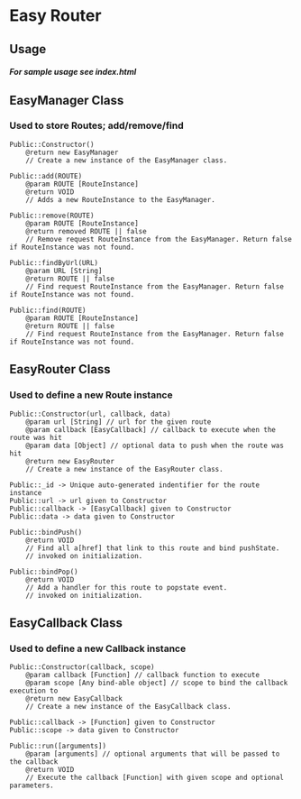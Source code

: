 # Easy Router

Usage
--------------
##### For sample usage see index.html

EasyManager Class
--------------
### Used to store Routes; add/remove/find

    Public::Constructor()
        @return new EasyManager
        // Create a new instance of the EasyManager class.

    Public::add(ROUTE)
        @param ROUTE [RouteInstance]
        @return VOID
        // Adds a new RouteInstance to the EasyManager.

    Public::remove(ROUTE)
        @param ROUTE [RouteInstance]
        @return removed ROUTE || false
        // Remove request RouteInstance from the EasyManager. Return false if RouteInstance was not found.

    Public::findByUrl(URL)
        @param URL [String]
        @return ROUTE || false
        // Find request RouteInstance from the EasyManager. Return false if RouteInstance was not found.

    Public::find(ROUTE)
        @param ROUTE [RouteInstance]
        @return ROUTE || false
        // Find request RouteInstance from the EasyManager. Return false if RouteInstance was not found.


EasyRouter Class
--------------
### Used to define a new Route instance

    Public::Constructor(url, callback, data)
        @param url [String] // url for the given route
        @param callback [EasyCallback] // callback to execute when the route was hit
        @param data [Object] // optional data to push when the route was hit
        @return new EasyRouter
        // Create a new instance of the EasyRouter class.

    Public::_id -> Unique auto-generated indentifier for the route instance
    Public::url -> url given to Constructor
    Public::callback -> [EasyCallback] given to Constructor
    Public::data -> data given to Constructor

    Public::bindPush()
        @return VOID
        // Find all a[href] that link to this route and bind pushState.
        // invoked on initialization.

    Public::bindPop()
        @return VOID
        // Add a handler for this route to popstate event.
        // invoked on initialization.


EasyCallback Class
--------------
### Used to define a new Callback instance

    Public::Constructor(callback, scope)
        @param callback [Function] // callback function to execute
        @param scope [Any bind-able object] // scope to bind the callback execution to
        @return new EasyCallback
        // Create a new instance of the EasyCallback class.

    Public::callback -> [Function] given to Constructor
    Public::scope -> data given to Constructor

    Public::run([arguments])
        @param [arguments] // optional arguments that will be passed to the callback
        @return VOID
        // Execute the callback [Function] with given scope and optional parameters.